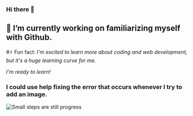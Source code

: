 ### Hi there 👋

## 🔭 I’m currently working on familiarizing myself with Github.

#⚡ Fun fact: _I'm excited to learn more about coding and web development, but it's a huge learning curve for me._

*I'm ready to learn!*

### **I could use help fixing the error that occurs whenever I try to add an image.**

![Small steps are still progress](https://unsplash.com/photos/6Lf1kzL4AfY)

<!--
**Skye404/Skye404** is a ✨ _special_ ✨ repository because its `README.md` (this file) appears on your GitHub profile.

Here are some ideas to get you started:

- 🔭 I’m currently working on ... familiarizing myself with Github.
- 🌱 I’m currently learning ...
- 👯 I’m looking to collaborate on ...
- 🤔 I’m looking for help with ... oh everything right now. I'm completely new to coding and web development. 
- 💬 Ask me about ...
- 📫 How to reach me: ...
- 😄 Pronouns: ...
- ⚡ Fun fact: ...
-->
